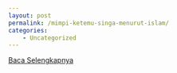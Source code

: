 ```yaml
---
layout: post
permalink: /mimpi-ketemu-singa-menurut-islam/
categories:
    - Uncategorized
---
```


[Baca Selengkapnya](/08)
